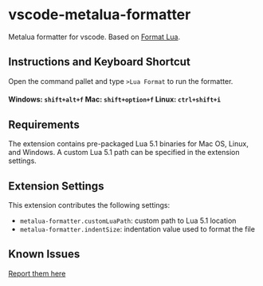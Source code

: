 # vscode-metalua-formatter 

Metalua formatter for vscode. Based on [Format Lua](https://github.com/denglf/FormatLua).

## Instructions and Keyboard Shortcut
Open the command pallet and type `>Lua Format` to run the formatter.
  #### Windows: `shift+alt+f`     Mac: `shift+option+f` Linux: `ctrl+shift+i`  

## Requirements

The extension contains pre-packaged Lua 5.1 binaries for Mac OS, Linux, and Windows.  A custom Lua 5.1 path can be specified in the extension settings.

## Extension Settings

This extension contributes the following settings:

* `metalua-formatter.customLuaPath`: custom path to Lua 5.1 location
* `metalua-formatter.indentSize`: indentation value used to format the file

## Known Issues
[Report them here](https://github.com/geappliances/vscode-metalua-formatter/issues)


